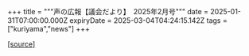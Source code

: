 +++
title = """声の広報【議会だより】　2025年2月号"""
date = 2025-01-31T07:00:00.000Z
expiryDate = 2025-03-04T04:24:15.142Z
tags = ["kuriyama","news"]
+++


[[source]](https://www.town.kuriyama.hokkaido.jp/site/koho/30283.html)
